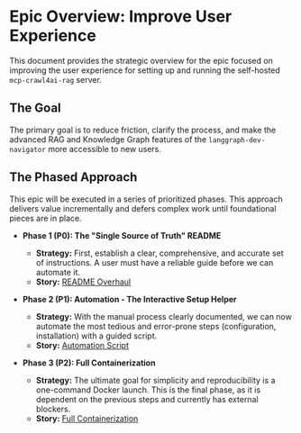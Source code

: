 # Epic Overview: Improve User Experience

This document provides the strategic overview for the epic focused on improving the user experience for setting up and running the self-hosted `mcp-crawl4ai-rag` server.

## The Goal

The primary goal is to reduce friction, clarify the process, and make the advanced RAG and Knowledge Graph features of the `langgraph-dev-navigator` more accessible to new users.

## The Phased Approach

This epic will be executed in a series of prioritized phases. This approach delivers value incrementally and defers complex work until foundational pieces are in place.

*   **Phase 1 (P0): The "Single Source of Truth" README**
    *   **Strategy:** First, establish a clear, comprehensive, and accurate set of instructions. A user must have a reliable guide before we can automate it.
    *   **Story:** [README Overhaul](./01_readme_overhaul_spec.md)

*   **Phase 2 (P1): Automation - The Interactive Setup Helper**
    *   **Strategy:** With the manual process clearly documented, we can now automate the most tedious and error-prone steps (configuration, installation) with a guided script.
    *   **Story:** [Automation Script](./02_automation_script_spec.md)

*   **Phase 3 (P2): Full Containerization**
    *   **Strategy:** The ultimate goal for simplicity and reproducibility is a one-command Docker launch. This is the final phase, as it is dependent on the previous steps and currently has external blockers.
    *   **Story:** [Full Containerization](./04_containerization_spec.md)
